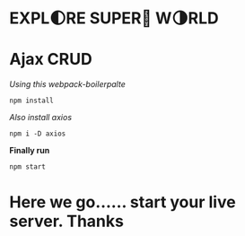 # EXPL:first_quarter_moon:RE SUPER:star2: W:last_quarter_moon:RLD 
# Ajax CRUD

_Using this webpack-boilerpalte_
	
	npm install

_Also install axios_

	npm i -D axios

**Finally run**

	npm start

# Here we go…… start your live server. Thanks
